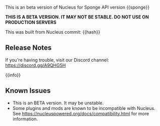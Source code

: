 This is an beta version of Nucleus for Sponge API version {{sponge}} 

**THIS IS A BETA VERSION. IT MAY NOT BE STABLE. DO NOT USE ON PRODUCTION SERVERS**

This was built from Nucleus commit: {{hash}}

## Release Notes

If you're having trouble, visit our Discord channel: https://discord.gg/A9QHG5H

{{info}}

## Known Issues

* This is an BETA version. It may be unstable.
* Some plugins and mods are known to be incompatible with Nucleus. See https://nucleuspowered.org/docs/compatibility.html for more information.